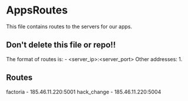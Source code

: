 # AppsRoutes
This file contains routes to the servers for our apps.
## Don't delete this file or repo!!
The format of routes is: <app-name> - <server_ip>:<server_port>
Other addresses:
  1. 
## Routes
factoria - 185.46.11.220:5001
hack_change - 185.46.11.220:5004
